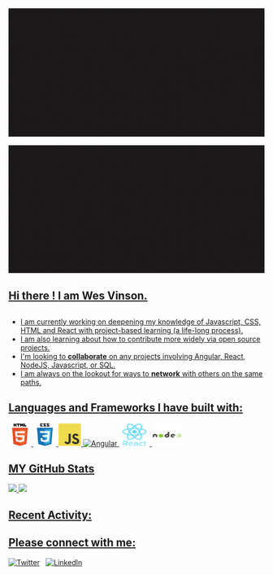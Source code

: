 <a title="Banner" href="https://www.linkedin.com/in/wesley-vinson-edd/" target="_blank">
  <img src="banner.gif">

![Banner](banner.gif)

## Hi there !  **I am Wes Vinson.**  

## 
- I am currently working on deepening my knowledge of Javascript, CSS, HTML and React with project-based learning (a life-long process).  
- I am also learning about how to contribute more widely via open source projects.  
- I'm looking to **collaborate** on any projects involving Angular, React, NodeJS, Javascript, or SQL.  
- I am always on the lookout for ways to **network** with others on the same paths. 
## Languages and Frameworks I have built with: 
<p align="left">
  <a title="HTML5" href="https://developer.mozilla.org/en-US/docs/Glossary/HTML5" target="_blank">
    <img src="https://github.com/devicons/devicon/blob/master/icons/html5/html5-original-wordmark.svg" alt="HTML5" width="45"
         height="45" />
  <a title="CSS3" href="https://www.tutorialrepublic.com/css-tutorial/" target="_blank">
     <img src="https://github.com/devicons/devicon/blob/master/icons/css3/css3-original-wordmark.svg" alt="CSS3" width="45"
         height="45" />
  <a title="JavaScript" href="https://www.javascript.com/" target="_blank">
     <img src="https://github.com/devicons/devicon/blob/master/icons/javascript/javascript-original.svg" alt="JavaScript" width="45"
         height="45" />
  <a title="Angular" href="https://angular.io/" target="_blank">
     <img src="https://upload.wikimedia.org/wikipedia/commons/c/cf/Angular_full_color_logo.svg" alt="Angular" width="45"
         height="45" />
  <a title="React" href="https://reactjs.org/" target="_blank">
     <img src="https://github.com/devicons/devicon/blob/master/icons/react/react-original-wordmark.svg" alt="React" width="60"
         height="45" />
  <a title="Node.js" href="https://nodejs.org/en/" target="_blank">
     <img src="https://github.com/devicons/devicon/blob/master/icons/nodejs/nodejs-original-wordmark.svg" alt="Node.js" width="60"
         height="45" />
   
  


## MY GitHub Stats

<img src="https://github-readme-stats.vercel.app/api?username=wvinson43&show_icons=true"/>
    
<img src="https://github-readme-stats.vercel.app/api/top-langs?username=wvinson43"/>


<p align="center" >
  
## Recent Activity:
<!--START_SECTION:activity-->




<!--END_SECTION:activity-->
  
## Please **connect with me**:    
<a href="https://twitter.com/Wesley_Vinson38"><img src="https://i.imgur.com/kF9HMpz.png"  alt="Twitter" title="source:imgur.com" width=40px height=40px /></a> &nbsp;
<a href="https://www.linkedin.com/in/wesley-vinson-edd/"><img src="https://i.imgur.com/G7yTDHP.png" alt="LinkedIn" title="source: imgur.com" width=40px height=40px /></a>

<!-- **wvinson43/wvinson43** is a ✨ _special_ ✨ repository because its `README.md` (this file) appears on your GitHub profile.

Here are some ideas to get you started:

- 🔭 I’m currently working on ...
- 🌱 I’m currently learning ...
- 👯 I’m looking to collaborate on ...
- 🤔 I’m looking for help with ...
- 💬 Ask me about ...
- 📫 How to reach me: ...
- 😄 Pronouns: ...
- ⚡ Fun fact: ...
-->
